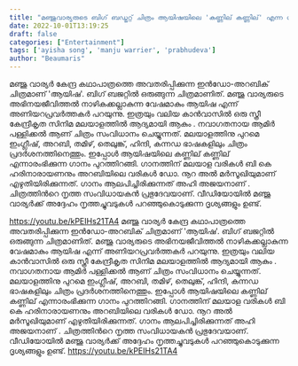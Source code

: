 ```yaml
---
title: "മഞ്ജുവാര്യരുടെ ബിഗ് ബഡ്ജറ്റ് ചിത്രം ആയിഷയിലെ 'കണ്ണില് കണ്ണില്' എന്ന ഗാനം പുറത്തിറങ്ങി"
date: 2022-10-01T13:19:25
draft: false
categories: ["Entertainment"]
tags: ['ayisha song', 'manju warrier', 'prabhudeva']
author: "Beaumaris"
---
```


മഞ്ജു വാര്യര്‍ കേന്ദ്ര കഥാപാത്രത്തെ അവതരിപ്പിക്കുന്ന ഇൻഡോ-അറബിക് ചിത്രമാണ് 'ആയിഷ'. ബിഗ് ബജറ്റില്‍ ഒരുങ്ങുന്ന ചിത്രമാണിത്. മഞ്ജു വാര്യരുടെ അഭിനയജീവിത്തൽ നാഴികക്കല്ലാകുന്ന വേഷമാകും ആയിഷ എന്ന് അണിയറപ്രവർത്തകർ പറയുന്നു. ഇത്രയും വലിയ കാന്‍വാസില്‍ ഒരു സ്ത്രീ കേന്ദ്രീകൃത സിനിമ മലയാളത്തില്‍ ആദ്യമായി ആകും . നവാഗതനായ ആമിര്‍ പള്ളിക്കല്‍ ആണ് ചിത്രം സംവിധാനം ചെയ്യുന്നത്. മലയാളത്തിനു പുറമെ ഇംഗ്ലീഷ്, അറബി, തമിഴ്, തെലുങ്ക്, ഹിന്ദി, കന്നഡ ഭാഷകളിലും ചിത്രം പ്രദർശനത്തിനെത്തും. ഇപ്പോൾ ആയിഷയിലെ കണ്ണില് കണ്ണില് എന്നാരംഭിക്കുന്ന ഗാനം പുറത്തിറങ്ങി.
ഗാനത്തിന് മലയാള വരികള്‍ ബി കെ ഹരിനാരായണനും അറബിയിലെ വരികള്‍ ഡോ. നൂറ അല്‍ മര്‍സൂഖിയുമാണ് എഴുതിയിരിക്കുന്നത്. ഗാനം ആലപിച്ചിരിക്കുന്നത് അഹി അജയനാണ് . ചിത്രത്തിന്‍റെ നൃത്ത സംവിധായകന്‍ പ്രഭുദേവയാണ്. വീഡിയോയില്‍ മഞ്ജു വാര്യര്‍ക്ക് അദ്ദേഹം നൃത്തച്ചുവടുകള്‍ പറഞ്ഞുകൊടുക്കുന്ന ദൃശ്യങ്ങളും ഉണ്ട്.

https://youtu.be/kPEIHs21TA4
മഞ്ജു വാര്യര്‍ കേന്ദ്ര കഥാപാത്രത്തെ അവതരിപ്പിക്കുന്ന ഇൻഡോ-അറബിക് ചിത്രമാണ് 'ആയിഷ'. ബിഗ് ബജറ്റില്‍ ഒരുങ്ങുന്ന ചിത്രമാണിത്. മഞ്ജു വാര്യരുടെ അഭിനയജീവിത്തൽ നാഴികക്കല്ലാകുന്ന വേഷമാകും ആയിഷ എന്ന് അണിയറപ്രവർത്തകർ പറയുന്നു. ഇത്രയും വലിയ കാന്‍വാസില്‍ ഒരു സ്ത്രീ കേന്ദ്രീകൃത സിനിമ മലയാളത്തില്‍ ആദ്യമായി ആകും . നവാഗതനായ ആമിര്‍ പള്ളിക്കല്‍ ആണ് ചിത്രം സംവിധാനം ചെയ്യുന്നത്. മലയാളത്തിനു പുറമെ ഇംഗ്ലീഷ്, അറബി, തമിഴ്, തെലുങ്ക്, ഹിന്ദി, കന്നഡ ഭാഷകളിലും ചിത്രം പ്രദർശനത്തിനെത്തും. ഇപ്പോൾ ആയിഷയിലെ കണ്ണില് കണ്ണില് എന്നാരംഭിക്കുന്ന ഗാനം പുറത്തിറങ്ങി. ഗാനത്തിന് മലയാള വരികള്‍ ബി കെ ഹരിനാരായണനും അറബിയിലെ വരികള്‍ ഡോ. നൂറ അല്‍ മര്‍സൂഖിയുമാണ് എഴുതിയിരിക്കുന്നത്. ഗാനം ആലപിച്ചിരിക്കുന്നത് അഹി അജയനാണ് . ചിത്രത്തിന്‍റെ നൃത്ത സംവിധായകന്‍ പ്രഭുദേവയാണ്. വീഡിയോയില്‍ മഞ്ജു വാര്യര്‍ക്ക് അദ്ദേഹം നൃത്തച്ചുവടുകള്‍ പറഞ്ഞുകൊടുക്കുന്ന ദൃശ്യങ്ങളും ഉണ്ട്. https://youtu.be/kPEIHs21TA4
